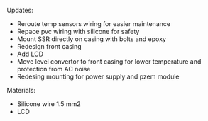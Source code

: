 Updates:
- Reroute temp sensors wiring for easier maintenance
- Repace pvc wiring with silicone for safety
- Mount SSR directly on casing with bolts and epoxy
- Redesign front casing
- Add LCD
- Move level convertor to front casing for lower temperature and protection from AC noise
- Redesing mounting for power supply and pzem module

Materials:
- Silicone wire 1.5 mm2
- LCD